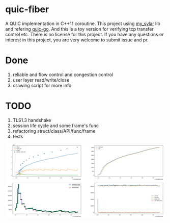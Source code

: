 # quic-fiber
  A QUIC implementation in C++11 coroutine. 
This project using [my_sylar](https://github.com/hankai17/my_sylar) lib and refering [quic-go](https://github.com/lucas-clemente/quic-go).
And this is a toy version for verifying tcp transfer control etc. There is no license for this project. 
If you have any questions or interest in this project, you are very welcome to submit issue and pr.

# Done
1. reliable and flow control and congestion control
2. user layer read/write/close
3. drawing script for more info

# TODO
1. TLS1.3 handshake
2. session life cycle and some frame's func
3. refactoring struct/class/API/func/frame
4. tests

![congestion.png](https://github.com/hankai17/quic-fiber/blob/main/slow_start.PNG)
